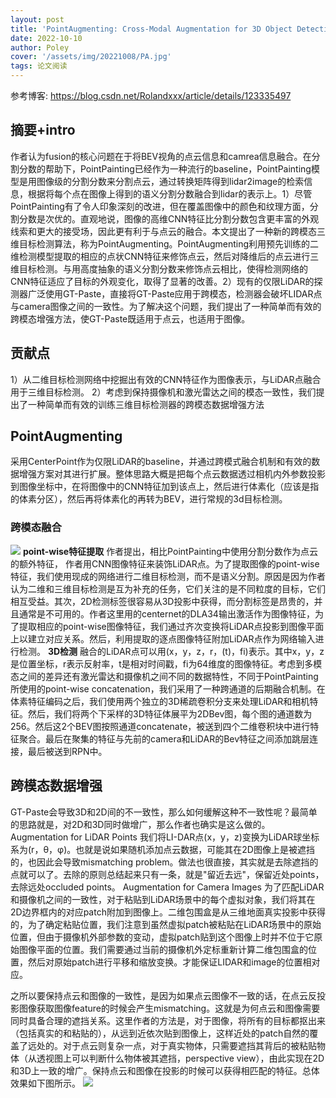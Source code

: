 ```yaml
---
layout: post
title: 'PointAugmenting: Cross-Modal Augmentation for 3D Object Detection'
date: 2022-10-10
author: Poley
cover: '/assets/img/20221008/PA.jpg'
tags: 论文阅读
---
```


参考博客: https://blog.csdn.net/Rolandxxx/article/details/123335497

## 摘要+intro
作者认为fusion的核心问题在于将BEV视角的点云信息和camrea信息融合。在分割分数的帮助下，PointPainting已经作为一种流行的baseline，PointPainting模型是用图像级的分割分数来分割点云，通过转换矩阵得到lidar2image的检索信息，根据将每个点在图像上得到的语义分割分数融合到lidar的表示上。1）尽管PointPainting有了令人印象深刻的改进，但在覆盖图像中的颜色和纹理方面，分割分数是次优的。直观地说，图像的高维CNN特征比分割分数包含更丰富的外观线索和更大的接受场，因此更有利于与点云的融合。本文提出了一种新的跨模态三维目标检测算法，称为PointAugmenting。PointAugmenting利用预先训练的二维检测模型提取的相应的点状CNN特征来修饰点云，然后对降维后的点云进行三维目标检测。与用高度抽象的语义分割分数来修饰点云相比，使得检测网络的CNN特征适应了目标的外观变化，取得了显著的改善。2）现有的仅限LiDAR的探测器广泛使用GT-Paste，直接将GT-Paste应用于跨模态，检测器会破坏LIDAR点与camera图像之间的一致性。为了解决这个问题，我们提出了一种简单而有效的跨模态增强方法，使GT-Paste既适用于点云，也适用于图像。

## 贡献点
1）从二维目标检测网络中挖掘出有效的CNN特征作为图像表示，与LiDAR点融合用于三维目标检测。
2）考虑到保持摄像机和激光雷达之间的模态一致性，我们提出了一种简单而有效的训练三维目标检测器的跨模态数据增强方法

## PointAugmenting
采用CenterPoint作为仅限LiDAR的baseline，并通过跨模式融合机制和有效的数据增强方案对其进行扩展。整体思路大概是把每个点云数据透过相机内外参数投影到图像坐标中，在将图像中的CNN特征加到该点上，然后进行体素化（应该是指的体素分区），然后再将体素化的再转为BEV，进行常规的3d目标检测。
### 跨模态融合
![](/assets/img/20221008/PAF3.jpg)
**point-wise特征提取**
作者提出，相比PointPainting中使用分割分数作为点云的额外特征，
作者用CNN图像特征来装饰LiDAR点。为了提取图像的point-wise特征，我们使用现成的网络进行二维目标检测，而不是语义分割。原因是因为作者认为二维和三维目标检测是互为补充的任务，它们关注的是不同粒度的目标，它们相互受益。其次，2D检测标签很容易从3D投影中获得，而分割标签是昂贵的，并且通常是不可用的。作者这里用的centernet的DLA34输出激活作为图像特征，为了提取相应的point-wise图像特征，我们通过齐次变换将LiDAR点投影到图像平面上以建立对应关系。然后，利用提取的逐点图像特征附加LiDAR点作为网络输入进行检测。
**3D检测**
融合的LiDAR点可以用(x，y，z，r，(t)，fi)表示。其中x，y，z是位置坐标，r表示反射率，t是相对时间戳，fi为64维度的图像特征。考虑到多模态之间的差异还有激光雷达和摄像机之间不同的数据特性，不同于PointPainting所使用的point-wise concatenation，我们采用了一种跨通道的后期融合机制。在体素特征编码之后，我们使用两个独立的3D稀疏卷积分支来处理LiDAR和相机特征。然后，我们将两个下采样的3D特征体展平为2DBev图，每个图的通道数为256。然后这2个BEV图按照通道concatenate，被送到四个二维卷积块中进行特征聚合。最后在聚集的特征与先前的camera和LiDAR的Bev特征之间添加跳层连接，最后被送到RPN中。

## 跨模态数据增强
GT-Paste会导致3D和2D间的不一致性，那么如何缓解这种不一致性呢？最简单的思路就是，对2D和3D同时做增广，那么作者也确实是这么做的。
Augmentation for LiDAR Points
我们将LI-DAR点(x，y，z)变换为LiDAR球坐标系为(r，θ，φ)。也就是说如果随机添加点云数据，可能其在2D图像上是被遮挡的，也因此会导致mismatching problem。做法也很直接，其实就是去除遮挡的点就可以了。去除的原则总结起来只有一条，就是"留近去远"，保留近处points，去除远处occluded points。
Augmentation for Camera Images
为了匹配LiDAR和摄像机之间的一致性，对于粘贴到LiDAR场景中的每个虚拟对象，我们将其在2D边界框内的对应patch附加到图像上。二维包围盒是从三维地面真实投影中获得的，为了确定粘贴位置，我们注意到虽然虚拟patch被粘贴在LiDAR场景中的原始位置，但由于摄像机外部参数的变动，虚拟patch贴到这个图像上时并不位于它原始图像平面的位置。我们需要通过当前的摄像机外定标重新计算二维包围盒的位置，然后对原始patch进行平移和缩放变换。才能保证LIDAR和image的位置相对应。

之所以要保持点云和图像的一致性，是因为如果点云图像不一致的话，在点云反投影图像获取图像feature的时候会产生mismatching。这就是为何点云和图像需要同时具备合理的遮挡关系。这里作者的方法是，对于图像，将所有的目标都抠出来（包括真实的和粘贴的），从远到近依次贴到图像上，这样近处的patch自然的覆盖了远处的。对于点云则复杂一点，对于真实物体，只需要遮挡其背后的被粘贴物体（从透视图上可以判断什么物体被其遮挡，perspective view），由此实现在2D和3D上一致的增广。保持点云和图像在投影的时候可以获得相匹配的特征。总体效果如下图所示。
![](/assets/img/20221008/PAF4.jpg)